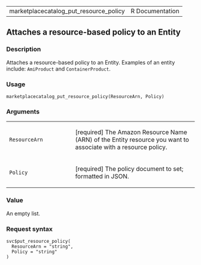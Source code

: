 <table style="width: 100%;">
<tbody>
<tr class="odd">
<td>marketplacecatalog_put_resource_policy</td>
<td style="text-align: right;">R Documentation</td>
</tr>
</tbody>
</table>

## Attaches a resource-based policy to an Entity

### Description

Attaches a resource-based policy to an Entity. Examples of an entity
include: `AmiProduct` and `ContainerProduct`.

### Usage

    marketplacecatalog_put_resource_policy(ResourceArn, Policy)

### Arguments

<table>
<colgroup>
<col style="width: 35%" />
<col style="width: 65%" />
</colgroup>
<tbody>
<tr class="odd">
<td><code
id="marketplacecatalog_put_resource_policy_:_ResourceArn">ResourceArn</code></td>
<td><p>[required] The Amazon Resource Name (ARN) of the Entity resource
you want to associate with a resource policy.</p></td>
</tr>
<tr class="even">
<td><code
id="marketplacecatalog_put_resource_policy_:_Policy">Policy</code></td>
<td><p>[required] The policy document to set; formatted in
JSON.</p></td>
</tr>
</tbody>
</table>

### Value

An empty list.

### Request syntax

    svc$put_resource_policy(
      ResourceArn = "string",
      Policy = "string"
    )
